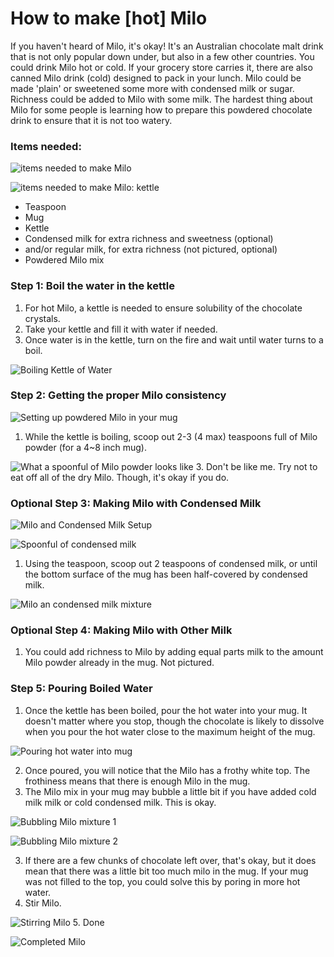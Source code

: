# How to make [hot] Milo

If you haven't heard of Milo, it's okay! It's an Australian chocolate malt drink that is not only popular down under, but also in a few other countries. You could drink Milo hot or cold. If your grocery store carries it, there are also canned Milo drink (cold) designed to pack in your lunch. Milo could be made 'plain' or sweetened some more with condensed milk or sugar. Richness could be added to Milo with some milk. The hardest thing about Milo for some people is learning how to prepare this powdered chocolate drink to ensure that it is not too watery.

### Items needed:

![items needed to make Milo](https://github.com/Munnu/eng_application/blob/master/Documentation/images/1%20Milo%20Items.jpg "Milo Making Tools")

![items needed to make Milo: kettle](https://github.com/Munnu/eng_application/blob/master/Documentation/images/2%20Milo%20Kettle.jpg "Kettle")

  - Teaspoon
  - Mug
  - Kettle
  - Condensed milk for extra richness and sweetness (optional)
  - and/or regular milk, for extra richness (not pictured, optional)
  - Powdered Milo mix

### Step 1: Boil the water in the kettle 
  1. For hot Milo, a kettle is needed to ensure solubility of the chocolate crystals.
  2. Take your kettle and fill it with water if needed.
  3. Once water is in the kettle, turn on the fire and wait until water turns to a boil.
  
![Boiling Kettle of Water](https://github.com/Munnu/eng_application/blob/master/Documentation/images/3%20Milo%20Kettle%20Fire.jpg "Boiling Kettle of Water")

### Step 2: Getting the proper Milo consistency

![Setting up powdered Milo in your mug](https://github.com/Munnu/eng_application/blob/master/Documentation/images/4%20Milo%20Powder%20and%20Cup.jpg "Setting up powdered Milo in your mug")

1. While the kettle is boiling, scoop out 2-3 (4 max) teaspoons full of Milo powder (for a 4~8 inch mug).

![What a spoonful of Milo powder looks like](https://github.com/Munnu/eng_application/blob/master/Documentation/images/5%20Milo%20Spoonful.jpg "Spoonful of Milo Powder")
3. Don't be like me. Try not to eat off all of the dry Milo. Though, it's okay if you do.

### Optional Step 3: Making Milo with Condensed Milk


![Milo and Condensed Milk Setup](https://github.com/Munnu/eng_application/blob/master/Documentation/images/6%20Milo%20Cup%20and%20Condensed%20Milk.jpg "Milo and Condensed Milk Setup")

![Spoonful of condensed milk](https://github.com/Munnu/eng_application/blob/master/Documentation/images/7%20Milo%20Spoon%20and%20Condensed%20Milk.jpg "Spoonful of condensed milk")

1. Using the teaspoon, scoop out 2 teaspoons of condensed milk, or until the bottom surface of the mug has been half-covered by condensed milk.

![Milo an condensed milk mixture](https://github.com/Munnu/eng_application/blob/master/Documentation/images/8%20Milo%20and%20Condensed%20Milk%20Mixture.jpg "Milo and condensed milk mixture")

### Optional Step 4: Making Milo with Other Milk
1. You could add richness to Milo by adding equal parts milk to the amount Milo powder already in the mug. Not pictured.

### Step 5: Pouring Boiled Water

1. Once the kettle has been boiled, pour the hot water into your mug. It doesn't matter where you stop, though the chocolate is likely to dissolve when you pour the hot water close to the maximum height of the mug.

![Pouring hot water into mug](https://github.com/Munnu/eng_application/blob/master/Documentation/images/9%20Milo%20Pouring%20Hot%20Water.jpg "Pouring hot water into mug")

2. Once poured, you will notice that the Milo has a frothy white top. The frothiness means that there is enough Milo in the mug.
3. The Milo mix in your mug may bubble a little bit if you have added cold milk milk or cold condensed milk. This is okay.

![Bubbling Milo mixture 1](https://github.com/Munnu/eng_application/blob/master/Documentation/images/10%20Milo%20Bubbling.jpg "Bubbling Milo mixture")

![Bubbling Milo mixture 2](https://github.com/Munnu/eng_application/blob/master/Documentation/images/11%20Milo%20Bubbling.jpg "Bubbling Milo mixture")

3. If there are a few chunks of chocolate left over, that's okay, but it does mean that there was a little bit too much milo in the mug. If your mug was not filled to the top, you could solve this by poring in more hot water.
4. Stir Milo.

![Stirring Milo](https://github.com/Munnu/eng_application/blob/master/Documentation/images/12%20Milo%20Stirring.jpg "Stirring Milo")
5. Done

![Completed Milo](https://github.com/Munnu/eng_application/blob/master/Documentation/images/13%20Milo%20Finished.jpg "Completed Milo")

